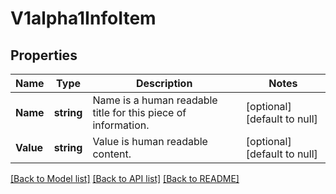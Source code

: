 # V1alpha1InfoItem

## Properties
Name | Type | Description | Notes
------------ | ------------- | ------------- | -------------
**Name** | **string** | Name is a human readable title for this piece of information. | [optional] [default to null]
**Value** | **string** | Value is human readable content. | [optional] [default to null]

[[Back to Model list]](../README.md#documentation-for-models) [[Back to API list]](../README.md#documentation-for-api-endpoints) [[Back to README]](../README.md)


